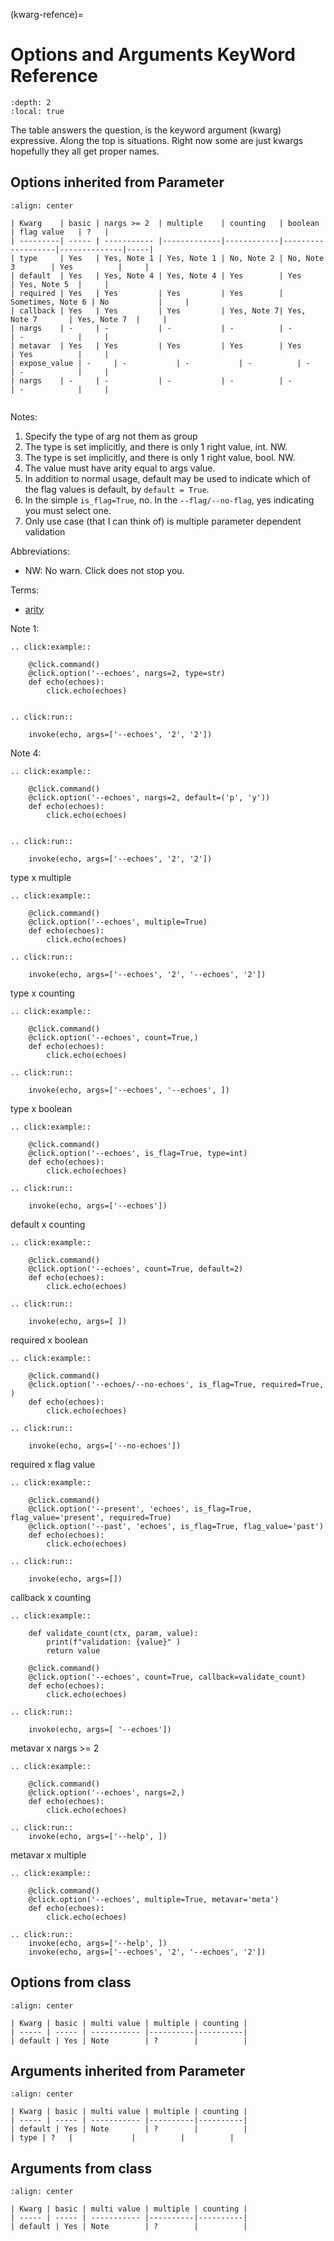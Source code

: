 (kwarg-refence)=

# Options and Arguments KeyWord Reference

```{contents}
:depth: 2
:local: true
```

The table answers the question, is the keyword argument (kwarg) expressive.
Along the top is situations. Right now some are just kwargs hopefully they all
get proper names.

## Options inherited from Parameter

```{table}
:align: center

| Kwarg    | basic | nargs >= 2  | multiple    | counting   | boolean           | flag value   | ?   |
| ---------| ----- | ----------- |-------------|------------|-------------------|--------------|-----|
| type     | Yes   | Yes, Note 1 | Yes, Note 1 | No, Note 2 | No, Note 3        | Yes          |     |
| default  | Yes   | Yes, Note 4 | Yes, Note 4 | Yes        | Yes               | Yes, Note 5  |     |
| required | Yes   | Yes         | Yes         | Yes        | Sometimes, Note 6 | No           |     |
| callback | Yes   | Yes         | Yes         | Yes, Note 7| Yes, Note 7       | Yes, Note 7  |     |
| nargs    | -     | -           | -           | -          | -                 | -            |     |
| metavar  | Yes   | Yes         | Yes         | Yes        | Yes               | Yes          |     |
| expose_value | -     | -           | -           | -          | -                 | -            |     |
| nargs    | -     | -           | -           | -          | -                 | -            |     |


```


Notes:
1. Specify the type of arg not them as group
1. The type is set implicitly, and there is only 1 right value, int. NW.
3. The type is set implicitly, and there is only 1 right value, bool. NW.
1. The value must have arity equal to args value.
1. In addition to normal usage, default may be used to indicate which of the flag values is default, by `default = True`.
6. In the simple `is_flag=True`, no. In the `--flag/--no-flag`, yes indicating you must select one.
1. Only use case (that I can think of) is multiple parameter dependent validation

Abbreviations:
* NW: No warn. Click does not stop you.


Terms:
* [arity](https://en.wikipedia.org/wiki/Arity)


Note 1:
```{eval-rst}
.. click:example::

    @click.command()
    @click.option('--echoes', nargs=2, type=str)
    def echo(echoes):
        click.echo(echoes)


.. click:run::

    invoke(echo, args=['--echoes', '2', '2'])
```

Note 4:
```{eval-rst}
.. click:example::

    @click.command()
    @click.option('--echoes', nargs=2, default=('p', 'y'))
    def echo(echoes):
        click.echo(echoes)


.. click:run::

    invoke(echo, args=['--echoes', '2', '2'])
```

type x multiple
```{eval-rst}
.. click:example::

    @click.command()
    @click.option('--echoes', multiple=True)
    def echo(echoes):
        click.echo(echoes)

.. click:run::

    invoke(echo, args=['--echoes', '2', '--echoes', '2'])
```

type x counting
```{eval-rst}
.. click:example::

    @click.command()
    @click.option('--echoes', count=True,)
    def echo(echoes):
        click.echo(echoes)

.. click:run::

    invoke(echo, args=['--echoes', '--echoes', ])
```

type x boolean
```{eval-rst}
.. click:example::

    @click.command()
    @click.option('--echoes', is_flag=True, type=int)
    def echo(echoes):
        click.echo(echoes)

.. click:run::

    invoke(echo, args=['--echoes'])
```

default x counting
```{eval-rst}
.. click:example::

    @click.command()
    @click.option('--echoes', count=True, default=2)
    def echo(echoes):
        click.echo(echoes)

.. click:run::

    invoke(echo, args=[ ])
```

required x boolean
```{eval-rst}
.. click:example::

    @click.command()
    @click.option('--echoes/--no-echoes', is_flag=True, required=True, )
    def echo(echoes):
        click.echo(echoes)

.. click:run::

    invoke(echo, args=['--no-echoes'])
```

required x flag value
```{eval-rst}
.. click:example::

    @click.command()
    @click.option('--present', 'echoes', is_flag=True, flag_value='present', required=True)
    @click.option('--past', 'echoes', is_flag=True, flag_value='past')
    def echo(echoes):
        click.echo(echoes)

.. click:run::

    invoke(echo, args=[])
```

callback x counting
```{eval-rst}
.. click:example::

    def validate_count(ctx, param, value):
        print(f"validation: {value}" )
        return value

    @click.command()
    @click.option('--echoes', count=True, callback=validate_count)
    def echo(echoes):
        click.echo(echoes)

.. click:run::

    invoke(echo, args=[ '--echoes'])
```

metavar x nargs >= 2
```{eval-rst}
.. click:example::

    @click.command()
    @click.option('--echoes', nargs=2,)
    def echo(echoes):
        click.echo(echoes)

.. click:run::
    invoke(echo, args=['--help', ])
```

metavar x multiple
```{eval-rst}
.. click:example::

    @click.command()
    @click.option('--echoes', multiple=True, metavar='meta')
    def echo(echoes):
        click.echo(echoes)

.. click:run::
    invoke(echo, args=['--help', ])
    invoke(echo, args=['--echoes', '2', '--echoes', '2'])
```
## Options from class

```{table}
:align: center

| Kwarg | basic | multi value | multiple | counting |
| ----- | ----- | ----------- |----------|----------|
| default | Yes | Note        | ?        |          |
```

## Arguments inherited from Parameter

```{table}
:align: center

| Kwarg | basic | multi value | multiple | counting |
| ----- | ----- | ----------- |----------|----------|
| default | Yes | Note        | ?        |          |
| type | ?   |             |          |          |
```

## Arguments from class

```{table}
:align: center

| Kwarg | basic | multi value | multiple | counting |
| ----- | ----- | ----------- |----------|----------|
| default | Yes | Note        | ?        |          |
```
